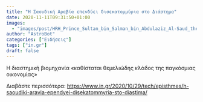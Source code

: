 ```yaml
---
title: "H Σαουδική Αραβία επενδύει δισεκατομμύρια στο Διάστημα"
date: 2020-11-11T09:31:50+01:00
images:
  - "images/post/HRH_Prince_Sultan_bin_Salman_bin_Abdulaziz_Al-Saud_the_Chairman__President_of_the_Saudi_Commission_for_Tourism_and_National_Heritage_26006959140-768x512.jpg"
author: "AstroBot"
categories: ["Ειδήσεις"]
tags: ["in.gr"]
draft: false
---
```


Η διαστημική βιομηχανία «καθίσταται θεμελιώδης κλάδος της παγκόσμιας οικονομίας»

Διαβάστε περισσότερα: https://www.in.gr/2020/10/29/tech/episthmes/h-saoudiki-aravia-ependyei-disekatommyria-sto-diastima/

